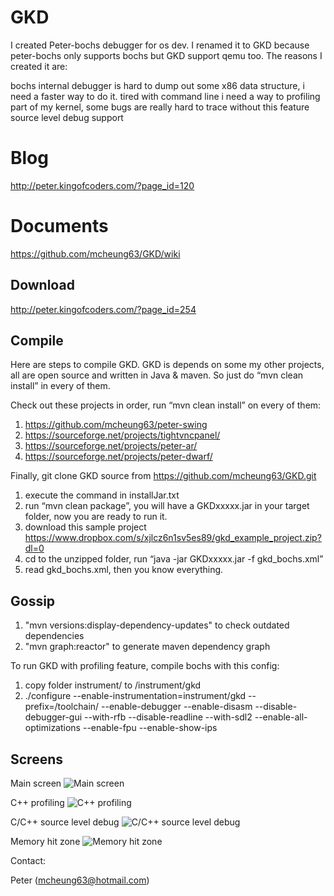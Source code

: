 # GKD

I created Peter-bochs debugger for os dev. I renamed it to GKD because peter-bochs only supports bochs but GKD support qemu too. The reasons I created it are:

bochs internal debugger is hard to dump out some x86 data structure, i need a faster way to do it.
tired with command line
i need a way to profiling part of my kernel, some bugs are really hard to trace without this feature
source level debug support

# Blog

http://peter.kingofcoders.com/?page_id=120

# Documents

https://github.com/mcheung63/GKD/wiki

## Download

http://peter.kingofcoders.com/?page_id=254

## Compile

Here are steps to compile GKD. GKD is depends on some my other projects, all are open source and written in Java & maven. So just do “mvn clean install” in every of them.

Check out these projects in order, run “mvn clean install” on every of them:

1. https://github.com/mcheung63/peter-swing
2. https://sourceforge.net/projects/tightvncpanel/
3. https://sourceforge.net/projects/peter-ar/
4. https://sourceforge.net/projects/peter-dwarf/

Finally, git clone GKD source from https://github.com/mcheung63/GKD.git

1. execute the command in installJar.txt
2. run “mvn clean package”, you will have a GKDxxxxx.jar in your target folder, now you are ready to run it.
3. download this sample project https://www.dropbox.com/s/xjlcz6n1sv5es89/gkd_example_project.zip?dl=0
4. cd to the unzipped folder, run “java -jar GKDxxxxx.jar -f gkd_bochs.xml”
5. read gkd_bochs.xml, then you know everything.


## Gossip

1. "mvn versions:display-dependency-updates" to check outdated dependencies
2. "mvn graph:reactor" to generate maven dependency graph

To run GKD with profiling feature, compile bochs with this config:

1. copy folder instrument/ to <bochs source>/instrument/gkd
2. ./configure --enable-instrumentation=instrument/gkd --prefix=/toolchain/ --enable-debugger --enable-disasm --disable-debugger-gui --with-rfb --disable-readline --with-sdl2 --enable-all-optimizations --enable-fpu --enable-show-ips

## Screens

Main screen
![Main screen](http://peter.kingofcoders.com/wp-content/uploads/2012/11/Screenshot-Peter-Bochs-Debugger-20111207.png)

C++ profiling
![C++ profiling](http://peter.kingofcoders.com/wp-content/uploads/2012/11/螢幕快照-2015-07-31-上午2.29.52.png)

C/C++ source level debug
![C/C++ source level debug](http://peter.kingofcoders.com/wp-content/uploads/2012/11/1350062109_7872.png)

Memory hit zone
![Memory hit zone](http://peter.kingofcoders.com/wp-content/uploads/2012/11/profiling_memory_rw_count.png)


Contact:

Peter (mcheung63@hotmail.com) 
